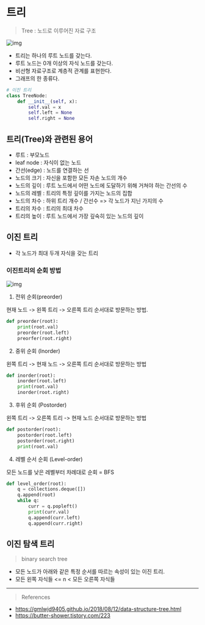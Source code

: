 
# 트리

> Tree : 노드로 이루어진 자료 구조

![img](https://gmlwjd9405.github.io/images/data-structure-tree/tree-terms.png)

- 트리는 하나의 루트 노드를 갖는다.
- 루트 노드는 0개 이상의 자식 노드를 갖는다.
- 비선형 자료구조로 계층적 관계를 표현한다.
- 그래프의 한 종류다. 

```python
# 이진 트리
class TreeNode:
    def __init__(self, x):
        self.val = x
        self.left = None
        self.right = None
```

## 트리(Tree)와 관련된 용어

- 루트 : 부모노드
- leaf node : 자식이 없는 노드
- 간선(edge) : 노드를 연결하는 선
- 노드의 크기 : 자신을 포함한 모든 자손 노드의 개수
- 노드의 깊이 : 루트 노드에서 어떤 노드에 도달하기 위해 거쳐야 하는 간선의 수
- 노드의 레벨 : 트리의 특정 깊이를 가지는 노드의 집합
- 노드의 차수 : 하위 트리 개수 / 간선수 => 각 노드가 지닌 가지의 수
- 트리의 차수 : 트리의 최대 차수
- 트리의 높이 : 루트 노드에서 가장 깊숙히 있는 노드의 깊이 

## 이진 트리

- 각 노드가 최대 두개 자식을 갖는 트리

### 이진트리의 순회 방법

![img](https://img1.daumcdn.net/thumb/R1280x0/?scode=mtistory2&fname=https%3A%2F%2Fblog.kakaocdn.net%2Fdn%2FbIDSTw%2Fbtq3hnrPpgQ%2FjGpx6PvM60CtpKO23NeI21%2Fimg.png)

1. 전위 순회(preorder)

현재 노드 -> 왼쪽 트리 -> 오른쪽 트리 순서대로 방문하는 방법.

```python
def preorder(root):
    print(root.val)
    preorder(root.left)
    preorfer(root.right)
```

2. 중위 순회 (Inorder)

왼쪽 트리 -> 현재 노드 -> 오른쪽 트리 순서대로 방문하는 방법

```python
def inorder(root):
    inorder(root.left)
    print(root.val)
    inorder(root.right)
```

3. 후위 순회 (Postorder)

왼쪽 트리 -> 오른쪽 트리 -> 현재 노드 순서대로 방문하는 방법

```python
def postorder(root):
    postorder(root.left)
    postorder(root.right)
    print(root.val)
```

4. 레벨 순서 순회 (Level-order)

모든 노드를 낮은 레벨부터 차례대로 순회 = BFS

```python
def level_order(root):
    q = collections.deque([])
    q.append(root)
    while q:
        curr = q.popleft()
        print(curr.val)
        q.append(curr.left)
        q.append(curr.right)
```


## 이진 탐색 트리

> binary search tree

- 모든 노드가 아래와 같은 특정 순서를 따르는 속성이 있는 이진 트리.
- 모든 왼쪽 자식들 <= n < 모든 오른쪽 자식들 


---

> References

- <https://gmlwjd9405.github.io/2018/08/12/data-structure-tree.html>
- <https://butter-shower.tistory.com/223>